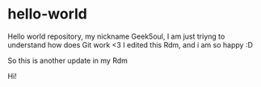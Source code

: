 # hello-world
Hello world repository, my nickname Geek5oul,
I am just triyng to understand how does Git work <3 
I edited this Rdm, and i am so happy :D

So this is another update in my Rdm 

Hi!
